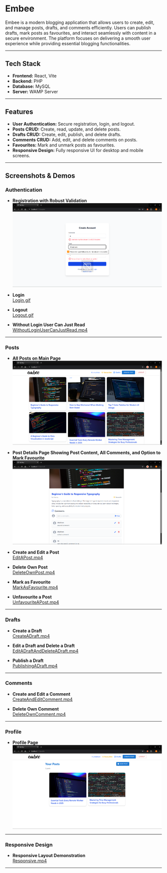# Embee

Embee is a modern blogging application that allows users to create, edit, and manage posts, drafts, and comments efficiently. Users can publish drafts, mark posts as favourites, and interact seamlessly with content in a secure environment. The platform focuses on delivering a smooth user experience while providing essential blogging functionalities.

---

## Tech Stack

- **Frontend:** React, Vite  
- **Backend:** PHP  
- **Database:** MySQL  
- **Server:** WAMP Server

---

## Features

- **User Authentication:** Secure registration, login, and logout.  
- **Posts CRUD:** Create, read, update, and delete posts.  
- **Drafts CRUD:** Create, edit, publish, and delete drafts.  
- **Comments CRUD:** Add, edit, and delete comments on posts.  
- **Favourites:** Mark and unmark posts as favourites.  
- **Responsive Design:** Fully responsive UI for desktop and mobile screens.

---

## Screenshots & Demos

### Authentication

- **Registration with Robust Validation**  
  ![RegistrationWithRobustValidation](screenshots/RegistrationWithRobustValidation.png)  

- **Login**  
  [Login.gif](screenshots/Login.gif)  

- **Logout**  
  [Logout.gif](screenshots/Logout.gif)  

- **Without Login User Can Just Read**  
  [WithoutLoginUserCanJustRead.mp4](screenshots/WithoutLoginUserCanJustRead.mp4)  

---

### Posts

- **All Posts on Main Page**  
  ![AllPostsOnMainPage](screenshots/AllPostsOnMainPage.png)  

- **Post Details Page Showing Post Content, All Comments, and Option to Mark Favourite**  
  ![PostDetailsPageShowingPostContentAllCommentsAndOptionToMarkFavourite](screenshots/PostDetailsPageShowingPostContentAllCommentsAndOptionToMarkFavourite.png)  

- **Create and Edit a Post**  
  [EditAPost.mp4](screenshots/EditAPost.mp4)  

- **Delete Own Post**  
  [DeleteOwnPost.mp4](screenshots/DeleteOwnPost.mp4)  

- **Mark as Favourite**  
  [MarkAsFavourite.mp4](screenshots/MarkAsFavourite.mp4)  

- **Unfavourite a Post**  
  [UnfavouriteAPost.mp4](screenshots/UnfavouriteAPost.mp4)  

---

### Drafts

- **Create a Draft**  
  [CreateADraft.mp4](screenshots/CreateADraft.mp4)  

- **Edit a Draft and Delete a Draft**  
  [EditADraftAndDeleteADraft.mp4](screenshots/EditADraftAndDeleteADraft.mp4)  

- **Publish a Draft**  
  [PublishingADraft.mp4](screenshots/PublishingADraft.mp4)  

---

### Comments

- **Create and Edit a Comment**  
  [CreateAndEditComment.mp4](screenshots/CreateAndEditComment.mp4)  

- **Delete Own Comment**  
  [DeleteOwnComment.mp4](screenshots/DeleteOwnComment.mp4)  

---

### Profile

- **Profile Page**  
  ![ProfilePage](screenshots/ProfilePage.png)  

---

### Responsive Design

- **Responsive Layout Demonstration**  
  [Responsive.mp4](screenshots/Responsive.mp4)  

---

